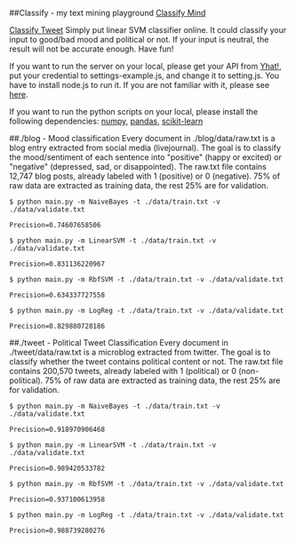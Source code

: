 ##Classify - my text mining playground
[Classify Mind](http://clfmind.meteor.com/)

[Classify Tweet](http://clftweet.meteor.com/)
Simply put linear SVM classifier online. It could classify your input to good/bad mood and political or not. If your input is neutral, the result will not be accurate enough. Have fun!

If you want to run the server on your local, please get your API from [Yhat!](http://yhathq.com/), put your credential to settings-example.js, and change it to setting.js. You have to install node.js to run it. If you are not familiar with it, please see [here](http://nodejs.org/).

If you want to run the python scripts on your local, please install the following dependencies: [numpy](http://www.numpy.org/), [pandas](http://pandas.pydata.org), [scikit-learn](http://scikit-learn.org/stable/)

##./blog - Mood classification
Every document in ./blog/data/raw.txt is a blog entry extracted from social media (livejournal). The goal is to classify the mood/sentiment of each sentence into "positive" (happy or excited) or "negative" (depressed, sad, or disappointed). The raw.txt file contains 12,747 blog posts, already labeled with 1 (positive) or 0 (negative). 75% of raw data are extracted as training data, the rest 25% are for validation.

	$ python main.py -m NaiveBayes -t ./data/train.txt -v ./data/validate.txt

	Precision=0.74607658506

	$ python main.py -m LinearSVM -t ./data/train.txt -v ./data/validate.txt

	Precision=0.831136220967

	$ python main.py -m RbfSVM -t ./data/train.txt -v ./data/validate.txt

	Precision=0.634337727558

	$ python main.py -m LogReg -t ./data/train.txt -v ./data/validate.txt

	Precision=0.829880728186

##./tweet - Political Tweet Classification
Every document in ./tweet/data/raw.txt is a microblog extracted from twitter. The goal is to classify whether the tweet contains political content or not. The raw.txt file contains 200,570 tweets, already labeled with 1 (political) or 0 (non-political). 75% of raw data are extracted as training data, the rest 25% are for validation.

	$ python main.py -m NaiveBayes -t ./data/train.txt -v ./data/validate.txt

	Precision=0.918970906468

	$ python main.py -m LinearSVM -t ./data/train.txt -v ./data/validate.txt

	Precision=0.989420533782

	$ python main.py -m RbfSVM -t ./data/train.txt -v ./data/validate.txt

	Precision=0.937100613958

	$ python main.py -m LogReg -t ./data/train.txt -v ./data/validate.txt

	Precision=0.988739280276
